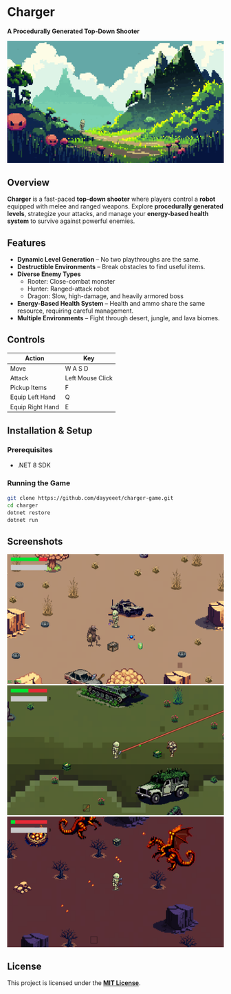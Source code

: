 # Charger  
**A Procedurally Generated Top-Down Shooter**  

![Banner][banner]

## Overview  
**Charger** is a fast-paced **top-down shooter** where players control a **robot** equipped with melee and ranged weapons. Explore **procedurally generated levels**, strategize your attacks, and manage your **energy-based health system** to survive against powerful enemies.  

## Features  
- **Dynamic Level Generation** – No two playthroughs are the same.  
- **Destructible Environments** – Break obstacles to find useful items.  
- **Diverse Enemy Types**  
  - Rooter: Close-combat monster  
  - Hunter: Ranged-attack robot  
  - Dragon: Slow, high-damage, and heavily armored boss  
- **Energy-Based Health System** – Health and ammo share the same resource, requiring careful management.  
- **Multiple Environments** – Fight through desert, jungle, and lava biomes.  

## Controls  
| Action  | Key |  
|---------|------|  
| Move    | W A S D |  
| Attack  | Left Mouse Click |  
| Pickup Items | F |
| Equip Left Hand | Q |
| Equip Right Hand | E |


## Installation & Setup  
### Prerequisites  
- .NET 8 SDK  

### Running the Game  
```sh
git clone https://github.com/dayyeeet/charger-game.git
cd charger
dotnet restore
dotnet run
```  

## Screenshots  
![Level One][level_one]
![Level Two][level_two]
![Level Three][level_three]

## License  
This project is licensed under the **[MIT License](LICENSE)**.

[banner]: Resources/background.png
[level_one]: level_one.png
[level_two]: level_two.png
[level_three]: level_three.png
